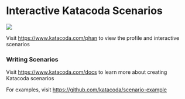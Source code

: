 # Interactive Katacoda Scenarios

[![](http://shields.katacoda.com/katacoda/phan/count.svg)](https://www.katacoda.com/phan "Get your profile on Katacoda.com")

Visit https://www.katacoda.com/phan to view the profile and interactive scenarios

### Writing Scenarios
Visit https://www.katacoda.com/docs to learn more about creating Katacoda scenarios

For examples, visit https://github.com/katacoda/scenario-example

